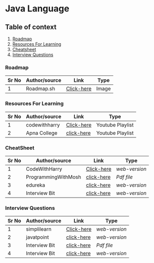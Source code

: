 <!-- 1 language (Java) -->
# Java Language

## Table of context

1. [Roadmap](#roadmap-span-id"roadmap"span)
2. [Resources For Learning](#resources-for-learning-span-id"resources"span)
3. [Cheatsheet](#cheatsheet-span-id"cheatsheet"span)
4. [Interview Questions](#interview-questions-span-id"interviewquestion"span)


<!-- Roadmap for  java (tablecontext-1) -->

### Roadmap <span id="roadmap"><span>

| **Sr No** | **Author/source** | **Link**   | **Type** |
|-----------|-------------------|------------|----------|
| 1         | Roadmap.sh        | [Click-here](https://roadmap.sh/roadmaps/java.png) | Image    |


<!-- Resources For Learning of java (tablecontext-2) -->

### Resources For Learning <span id="resources"><span>

| **Sr No** | **Author/source** | **Link**   | **Type** |
|-----------|-------------------|------------|----------|
| 1         | codewithharry     | [Click-here](https://www.youtube.com/playlist?list=PLu0W_9lII9agS67Uits0UnJyrYiXhDS6q) | Youtube Playlist |
| 2         | Apna College      | [click-here](https://www.youtube.com/playlist?list=PLfqMhTWNBTe3LtFWcvwpqTkUSlB32kJop) | Youtube Playlist |

<!-- Cheatsheet of java (tablecontext-3) -->

### CheatSheet <span id="cheatsheet"><span>

| **Sr No** | **Author/source**   | **Link**   | **Type**      |
|-----------|---------------------|------------|---------------|
| 1         | CodeWithHarry       | [Click-here](https://www.codewithharry.com/blogpost/java-cheatsheet) | _web-version_ |
| 2         | ProgrammingWithMosh | [click-here](https://programmingwithmosh.com/wp-content/uploads/2019/07/Java-Cheat-Sheet.pdf) | _Pdf file_    |
| 3         | edureka             | [click-here](https://www.edureka.co/blog/cheatsheets/java-cheat-sheet/) | _web-version_ |
| 4         | Interview Bit       | [click-here](https://www.interviewbit.com/java-cheat-sheet/) | _web-version_ |

<!-- Interview Questions of java (tablecontext-4) -->

### Interview Questions <span id="interviewquestion"><span>

| **Sr No** | **Author/source** | **Link**   | **Type**      |
|-----------|-------------------|------------|---------------|
| 1         | simplilearn       | [Click-here](https://www.simplilearn.com/tutorials/java-tutorial/java-interview-questions) | _web-version_ |
| 2         | javatpoint        | [click-here](https://www.javatpoint.com/corejava-interview-questions) | _web-version_ |
| 3         | Interview Bit     | [click-here](https://cutt.ly/TFPLxYj) | _Pdf file_    |
| 4         | Interview Bit     | [click-here](https://www.interviewbit.com/java-interview-questions/) | _web-version_ |
